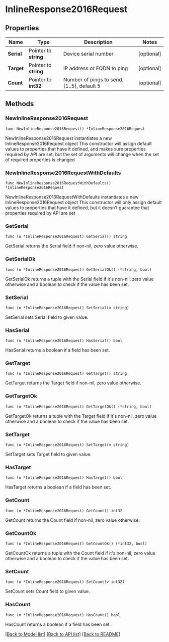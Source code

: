 # InlineResponse2016Request

## Properties

Name | Type | Description | Notes
------------ | ------------- | ------------- | -------------
**Serial** | Pointer to **string** | Device serial number | [optional] 
**Target** | Pointer to **string** | IP address or FQDN to ping | [optional] 
**Count** | Pointer to **int32** | Number of pings to send. [1..5], default 5 | [optional] 

## Methods

### NewInlineResponse2016Request

`func NewInlineResponse2016Request() *InlineResponse2016Request`

NewInlineResponse2016Request instantiates a new InlineResponse2016Request object
This constructor will assign default values to properties that have it defined,
and makes sure properties required by API are set, but the set of arguments
will change when the set of required properties is changed

### NewInlineResponse2016RequestWithDefaults

`func NewInlineResponse2016RequestWithDefaults() *InlineResponse2016Request`

NewInlineResponse2016RequestWithDefaults instantiates a new InlineResponse2016Request object
This constructor will only assign default values to properties that have it defined,
but it doesn't guarantee that properties required by API are set

### GetSerial

`func (o *InlineResponse2016Request) GetSerial() string`

GetSerial returns the Serial field if non-nil, zero value otherwise.

### GetSerialOk

`func (o *InlineResponse2016Request) GetSerialOk() (*string, bool)`

GetSerialOk returns a tuple with the Serial field if it's non-nil, zero value otherwise
and a boolean to check if the value has been set.

### SetSerial

`func (o *InlineResponse2016Request) SetSerial(v string)`

SetSerial sets Serial field to given value.

### HasSerial

`func (o *InlineResponse2016Request) HasSerial() bool`

HasSerial returns a boolean if a field has been set.

### GetTarget

`func (o *InlineResponse2016Request) GetTarget() string`

GetTarget returns the Target field if non-nil, zero value otherwise.

### GetTargetOk

`func (o *InlineResponse2016Request) GetTargetOk() (*string, bool)`

GetTargetOk returns a tuple with the Target field if it's non-nil, zero value otherwise
and a boolean to check if the value has been set.

### SetTarget

`func (o *InlineResponse2016Request) SetTarget(v string)`

SetTarget sets Target field to given value.

### HasTarget

`func (o *InlineResponse2016Request) HasTarget() bool`

HasTarget returns a boolean if a field has been set.

### GetCount

`func (o *InlineResponse2016Request) GetCount() int32`

GetCount returns the Count field if non-nil, zero value otherwise.

### GetCountOk

`func (o *InlineResponse2016Request) GetCountOk() (*int32, bool)`

GetCountOk returns a tuple with the Count field if it's non-nil, zero value otherwise
and a boolean to check if the value has been set.

### SetCount

`func (o *InlineResponse2016Request) SetCount(v int32)`

SetCount sets Count field to given value.

### HasCount

`func (o *InlineResponse2016Request) HasCount() bool`

HasCount returns a boolean if a field has been set.


[[Back to Model list]](../README.md#documentation-for-models) [[Back to API list]](../README.md#documentation-for-api-endpoints) [[Back to README]](../README.md)


